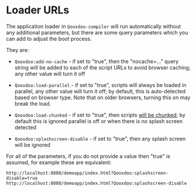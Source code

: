 # Loader URLs

The application loader in `Qooxdoo-compiler` will run automatically
without any additional parameters, but there are some query parameters
which you can add to adjust the boot process.

They are: 

-   `Qooxdoo:add-no-cache` - if set to "true", then the "nocache=..." query
    string will be added to each of the script URLs to avoid browser
    caching; any other value will turn it off

-   `Qooxdoo:load-parallel` - if set to "true", scripts will always be
    loaded in parallel, any other value will turn it off; by default, this
    is auto-detected based on browser type.  Note that on older browsers,
    turning this on may break the load.

-   `Qooxdoo:load-chunked` - if set to "true", then scripts [will be
    chunked](CustomAppStartup.md#splash-screens); by default this is
    ignored parallel is off or when there is no splash screen detected

-   `Qooxdoo:splashscreen-disable` - if set to "true", then any splash
    screen will be ignored

For all of the parameters, if you do not provide a value then "true"
is assumed, for example these are equivalent:

```
http://localhost:8080/demoapp/index.html?Qooxdoo:splashscreen-disable=true
http://localhost:8080/demoapp/index.html?Qooxdoo:splashscreen-disable
```
